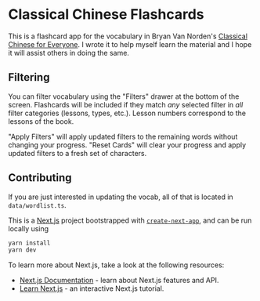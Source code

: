 # Classical Chinese Flashcards

This is a flashcard app for the vocabulary in Bryan Van Norden's [Classical 
Chinese for 
Everyone](https://hackettpublishing.com/classical-chinese-for-everyone). I 
wrote it to help myself learn the material and I hope it will assist others in 
doing the same.

## Filtering

You can filter vocabulary using the "Filters" drawer at the bottom of the 
screen. Flashcards will be included if they match _any_ selected filter in 
_all_ filter categories (lessons, types, etc.). Lesson numbers correspond to 
the lessons of the book.

"Apply Filters" will apply updated filters to the remaining words without 
changing your progress. "Reset Cards" will clear your progress and apply 
updated filters to a fresh set of characters.

## Contributing

If you are just interested in updating the vocab, all of that is located in 
`data/wordlist.ts`.

This is a [Next.js](https://nextjs.org/) project bootstrapped with 
[`create-next-app`](https://github.com/vercel/next.js/tree/canary/packages/create-next-app), 
and can be run locally using

```bash
yarn install
yarn dev
```

To learn more about Next.js, take a look at the following resources:

- [Next.js Documentation](https://nextjs.org/docs) - learn about Next.js features and API.
- [Learn Next.js](https://nextjs.org/learn) - an interactive Next.js tutorial.
